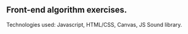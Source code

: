 ## Front-end algorithm exercises.
Technologies used: Javascript, HTML/CSS, Canvas, JS Sound library.
